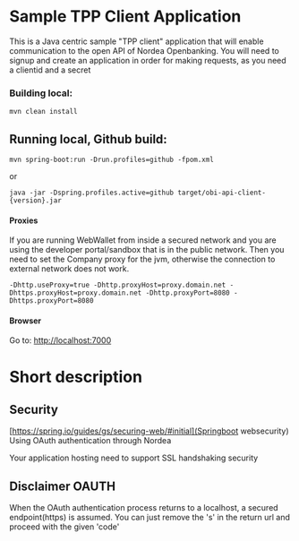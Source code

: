 # Sample TPP Client Application
This is a Java centric sample "TPP client" application that will enable communication to the open API of Nordea Openbanking.
You will need to signup and create an application in order for making requests, as you need a clientid and a secret

### Building local:

```mvn clean install``` 

## Running local, Github build:
```mvn spring-boot:run -Drun.profiles=github -fpom.xml```

or

```java -jar -Dspring.profiles.active=github target/obi-api-client-{version}.jar```

#### Proxies
If you are running WebWallet from inside a secured network and you are using the developer portal/sandbox that is in the public network. 
Then you need to set the Company proxy for the jvm, otherwise the connection to external network does not work. 

```-Dhttp.useProxy=true -Dhttp.proxyHost=proxy.domain.net -Dhttps.proxyHost=proxy.domain.net -Dhttp.proxyPort=8080 -Dhttps.proxyPort=8080```

#### Browser 
Go to: [http://localhost:7000](http://localhost:7000)

# Short description

## Security

[https://spring.io/guides/gs/securing-web/#initial](Springboot websecurity)
Using OAuth authentication through Nordea

Your application hosting need to support SSL handshaking security 

## Disclaimer OAUTH 
When the OAuth authentication process returns to a localhost, a secured endpoint(https) is assumed.
You can just remove the 's' in the return url and proceed with the given 'code' 
